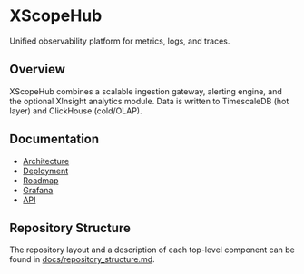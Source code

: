 # XScopeHub

Unified observability platform for metrics, logs, and traces.

## Overview

XScopeHub combines a scalable ingestion gateway, alerting engine, and the optional XInsight analytics module. Data is written to TimescaleDB (hot layer) and ClickHouse (cold/OLAP).

## Documentation

- [Architecture](docs/architecture.md)
- [Deployment](docs/deployment.md)
- [Roadmap](docs/roadmap.md)
- [Grafana](docs/grafana.md)
- [API](docs/api.md)

## Repository Structure

The repository layout and a description of each top-level component can be found in
[docs/repository_structure.md](docs/repository_structure.md).

